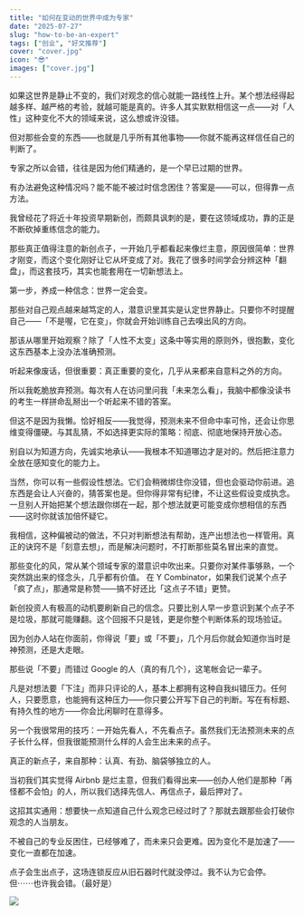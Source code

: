 ```yaml
---
title: "如何在变动的世界中成为专家"
date: "2025-07-27"
slug: "how-to-be-an-expert"
tags: ["创业", "好文推荐"]
cover: "cover.jpg"
icon: "😎"
images: ["cover.jpg"]
---
```

如果这世界是静止不变的，我们对观念的信心就能一路线性上升。某个想法经得起越多样、越严格的考验，就越可能是真的。许多人其实默默相信这一点——对「人性」这种变化不大的领域来说，这么想或许没错。



但对那些会变的东西——也就是几乎所有其他事物——你就不能再这样信任自己的判断了。



专家之所以会错，往往是因为他们精通的，是一个早已过期的世界。



有办法避免这种情况吗？能不能不被过时信念困住？答案是——可以，但得靠一点方法。



我曾经花了将近十年投资早期新创，而颇具讽刺的是，要在这领域成功，靠的正是不断砍掉重练信念的能力。



那些真正值得注意的新创点子，一开始几乎都看起来像烂主意，原因很简单：世界才刚变，而这个变化刚好让它从坏变成了对。我花了很多时间学会分辨这种「翻盘」，而这套技巧，其实也能套用在一切新想法上。



第一步，养成一种信念：世界一定会变。



那些对自己观点越来越笃定的人，潜意识里其实是认定世界静止。只要你不时提醒自己——「不是喔，它在变」，你就会开始训练自己去嗅出风的方向。



那该从哪里开始观察？除了「人性不太变」这条中等实用的原则外，很抱歉，变化这东西基本上没办法准确预测。



听起来像废话，但很重要：真正重要的变化，几乎从来都来自意料之外的方向。



所以我乾脆放弃预测。每次有人在访问里问我「未来怎么看」，我脑中都像没读书的考生一样拼命乱掰出一个听起来不错的答案。



但这不是因为我懒。恰好相反——我觉得，预测未来不但命中率可怜，还会让你思维变得僵硬。与其乱猜，不如选择更实际的策略：彻底、彻底地保持开放心态。



别自以为知道方向，先诚实地承认——我根本不知道哪边才是对的。然后把注意力全放在感知变化的能力上。



当然，你可以有一些假设性想法。它们会稍微绑住你没错，但也会驱动你前进。追东西是会让人兴奋的，猜答案也是。但你得非常有纪律，不让这些假设变成执念。
一旦别人开始把某个想法跟你绑在一起，那个想法就更可能变成你想相信的东西——这时你就该加倍怀疑它。



我相信，这种偏被动的做法，不只对判断想法有帮助，连产出想法也一样管用。真正的诀窍不是「刻意去想」，而是解决问题时，不打断那些莫名冒出来的直觉。



那些变化的风，常从某个领域专家的潜意识中吹出来。只要你对某件事够熟，一个突然跳出来的怪念头，几乎都有价值。
在 Y Combinator，如果我们说某个点子「疯了点」，那通常是称赞——搞不好还比「这点子不错」更赞。



新创投资人有极高的动机要刷新自己的信念。只要比别人早一步意识到某个点子不是垃圾，那就可能赚翻。这个回报不只是钱，更是你整个判断体系的现场验证。



因为创办人站在你面前，你得说「要」或「不要」，几个月后你就会知道你当时是神预测，还是大走眼。



那些说「不要」而错过 Google 的人（真的有几个），这笔帐会记一辈子。



凡是对想法要「下注」而非只评论的人，基本上都拥有这种自我纠错压力。任何人，只要愿意，也能拥有这种压力——你只要公开写下自己的判断。写在有标题、有持久性的地方——你会比闲聊时在意得多。



另一个我很常用的技巧：一开始先看人，不先看点子。虽然我们无法预测未来的点子长什么样，但我很能预测什么样的人会生出未来的点子。



真正的新点子，来自那种：认真、有劲、脑袋够独立的人。



当初我们其实觉得 Airbnb 是烂主意，但我们看得出来——创办人他们是那种「再怪都不会怕」的人，所以我们选择先信人、再信点子，最后押对了。



这招其实通用：想要快一点知道自己什么观念已经过时了？那就去跟那些会打破你观念的人当朋友。



不被自己的专业反困住，已经够难了，而未来只会更难。因为变化不是加速了——变化一直都在加速。



点子会生出点子，这场连锁反应从旧石器时代就没停过。我不认为它会停。
但⋯⋯也许我会错。（最好是）




![](https://prod-files-secure.s3.us-west-2.amazonaws.com/112d0858-5090-4d34-a606-b75eb8d65fd2/46476355-9cf3-4e99-9b7a-3531bc426380/1000202064.png?X-Amz-Algorithm=AWS4-HMAC-SHA256&X-Amz-Content-Sha256=UNSIGNED-PAYLOAD&X-Amz-Credential=ASIAZI2LB466SLBXSILO%2F20250827%2Fus-west-2%2Fs3%2Faws4_request&X-Amz-Date=20250827T144700Z&X-Amz-Expires=3600&X-Amz-Security-Token=IQoJb3JpZ2luX2VjEDYaCXVzLXdlc3QtMiJIMEYCIQDBhpD6or0h5WPg%2Fh0cW3KxlyXgHy5mpc5VnR0HWMOjowIhAKpB3KHLnHk2DEGS9ldinc8OO6UrGwXm91bhqeBcteLXKogECI%2F%2F%2F%2F%2F%2F%2F%2F%2F%2F%2FwEQABoMNjM3NDIzMTgzODA1IgyoFEeeJCGnoACJyq8q3AN3fFCcSKNstI1flLuMRZYRz1ixSkLQ1yrsEnyY6U0KUNnKLXvy87RNshI8GhCbB9OqdV0eBu%2Fc4jMpyX%2Bpr%2FoIyaETLR63NAufROqXfIXmD04rnonxptWEmIB0wDNaKD2GMTWAXlGScDCSzv9dAEM%2BlBNl4M0IvtmwSErqZHO4HjjJ4asaiG17TYtDT4uMld3TWZ9br6TG6MvXXcJIobIZAee65tSPxOGPclps0VhFGgwOfw5gT5NliD6Ymq2gccHW2zY9QekjsEVhkwnD9um3bbMVTzX7rQ3YJz%2B5q8UOVCCL15og4rXyCvM9Kqz1BrRepV5EjjOR0eaqEO%2BakGi2J2IkHKOhLTe43siZZHmBYzG12m%2B%2FiHn51b4%2FTLwEGoYo2vIppmEOh5WXpVTibLnR2B9MwI8uIuvpYguse2%2FJKXiyw54zw23MX3ZFNKZTI38ECFKaYOWlbJKN9TFHMyam8fzKCvoUuSLj7LekleJQXB7dbzjsQhHIriXy42%2FEk604Lp0vs%2BpcKUdNOg2DfxkjyCciH8%2Fb7ErNn7O%2Bf0chxz6sdn4xZVfP%2F4geefizJY7l1RrjQNf0R1mpUpNxWg0M4ZpvKxEvQDtHZeqWVQgJuhMeL9A8GV2QzAsSxTC3krzFBjqkAdoiJWMCbjtDJc1w7gJEqf7Lb49TQY31Z1Nqjwc8%2BtZsgKs1ZyzfO4iDST3OVWNLrOXqUQAFjO5%2FbHFiVkSbb45QECwx6RJsklgcurXUMOLl%2F56TSZy5b6Kac4rML0jdp7D3PiICt9TuF7V1x1owVg0JmmEDgkMs2TnBieCDcAKK0uKMSF%2Fq9gpO2WjKCQ3VBfOmYUV7jSdaBw5DzaySXIbZiwZp&X-Amz-Signature=9d82e0170ab9915750b9064ccaa09402ae044ad9fa1a44ebe6af212f0072db75&X-Amz-SignedHeaders=host&x-amz-checksum-mode=ENABLED&x-id=GetObject)

